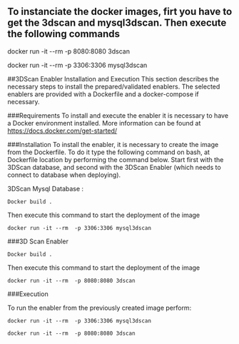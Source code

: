 ## To instanciate the docker images, firt you have to get the 3dscan and mysql3dscan. Then execute the following commands

docker run -it --rm  -p 8080:8080 3dscan

docker run -it --rm  -p 3306:3306 mysql3dscan


##3DScan Enabler Installation and Execution
This section describes the necessary steps to install the prepared/validated enablers. The selected enablers are provided with a Dockerfile and a docker-compose if necessary.

###Requirements
To install and execute the enabler it is necessary to have a Docker environment installed. More information can be found at https://docs.docker.com/get-started/

###Installation
To install the enabler, it is necessary to create the image from the Dockerfile. To do it type the following command on bash, at Dockerfile location by performing the command below. Start first with the 3DScan database, and second with the 3DScan Enabler (which needs to connect to database when deploying). 

3DScan Mysql Database : 

```
Docker build .
```

Then execute this command to start the deployment of the image

```
docker run -it --rm  -p 3306:3306 mysql3dscan
```

###3D Scan Enabler 

```
Docker build .
```
Then execute this command to start the deployment of the image

```
docker run -it --rm  -p 8080:8080 3dscan
```

###Execution

To run the enabler from the previously created image perform:

```
docker run -it --rm  -p 3306:3306 mysql3dscan
```

```
docker run -it --rm  -p 8080:8080 3dscan
```

